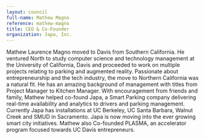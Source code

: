 ```yaml
---
layout: council
full-name: Mathew Magno
reference: mathew-magno
title: CEO & Co-Founder
organization: Japa, Inc.
---
```


<p>Mathew Laurence Magno moved to Davis from Southern California. He ventured North to study computer science and technology management at the University of California, Davis and proceeded to work on multiple projects relating to parking and augmented reality. Passionate about entrepreneurship and the tech industry, the move to Northern California was a natural fit. He has an amazing background of management with titles from Project Manager to Kitchen Manager. With encouragement from friends and family, Mathew helped co-found Japa, a Smart Parking company delivering real-time availability and analytics to drivers and parking management. Currently Japa has installations at UC Berkeley, UC Santa Barbara, Walnut Creek and SMUD in Sacramento. Japa is now moving into the ever growing smart city initiatives. Mathew also Co-founded PLASMA, an accelerator program focused towards UC Davis entrepreneurs.</p>
